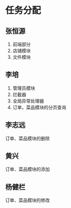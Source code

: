 # 任务分配

## 张恒源

1. 前端部分
2. 店铺模块
3. 文件模块









## 李培

1. 管理员模块
2. 拦截器
3. 全局异常处理器
4. 订单，菜品模块的分页查询



 





## 李志远

订单、菜品模块的删除











## 黄兴

订单、菜品模块的添加











## 杨健栏

订单、菜品模块的修改